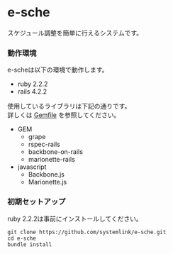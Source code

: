e-sche
======

スケジュール調整を簡単に行えるシステムです。  

### 動作環境

e-scheは以下の環境で動作します。  

* ruby 2.2.2
* rails 4.2.2

使用しているライブラリは下記の通りです。  
詳しくは [Gemfile](https://github.com/systemlink/e-sche/blob/master/Gemfile) を参照してください。  

* GEM
    * grape
    * rspec-rails
    * backbone-on-rails
    * marionette-rails
* javascript
    * Backbone.js
    * Marionette.js

### 初期セットアップ

ruby 2.2.2は事前にインストールしてください。

    git clone https://github.com/systemlink/e-sche.git
    cd e-sche
    bundle install
